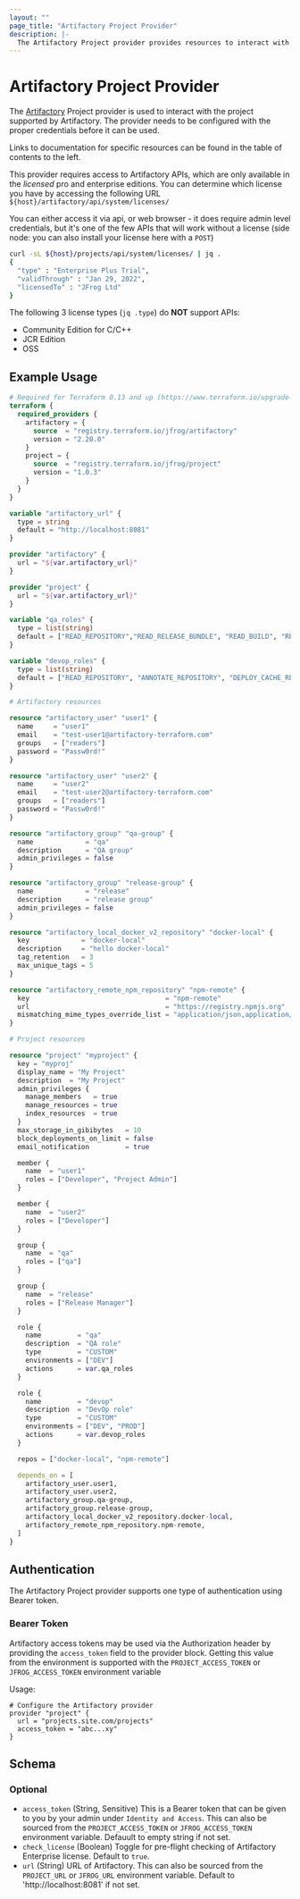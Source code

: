 ```yaml
---
layout: ""
page_title: "Artifactory Project Provider"
description: |-
  The Artifactory Project provider provides resources to interact with project supported by Artifactory.
---
```


# Artifactory Project Provider

The [Artifactory](https://jfrog.com/artifactory/) Project provider is used to interact with the project supported by Artifactory. The provider needs to be configured with the proper credentials before it can be used.

Links to documentation for specific resources can be found in the table of contents to the left.

This provider requires access to Artifactory APIs, which are only available in the _licensed_ pro and enterprise editions. You can determine which license you have by accessing the following URL `${host}/artifactory/api/system/licenses/`

You can either access it via api, or web browser - it does require admin level credentials, but it's one of the few APIs that will work without a license (side node: you can also install your license here with a `POST`)

```bash
curl -sL ${host}/projects/api/system/licenses/ | jq .
{
  "type" : "Enterprise Plus Trial",
  "validThrough" : "Jan 29, 2022",
  "licensedTo" : "JFrog Ltd"
}
```

The following 3 license types (`jq .type`) do **NOT** support APIs:
- Community Edition for C/C++
- JCR Edition
- OSS

## Example Usage

```terraform
# Required for Terraform 0.13 and up (https://www.terraform.io/upgrade-guides/0-13.html)
terraform {
  required_providers {
    artifactory = {
      source  = "registry.terraform.io/jfrog/artifactory"
      version = "2.20.0"
    }
    project = {
      source  = "registry.terraform.io/jfrog/project"
      version = "1.0.3"
    }
  }
}

variable "artifactory_url" {
  type = string
  default = "http://localhost:8081"
}

provider "artifactory" {
  url = "${var.artifactory_url}"
}

provider "project" {
  url = "${var.artifactory_url}"
}

variable "qa_roles" {
  type = list(string)
  default = ["READ_REPOSITORY","READ_RELEASE_BUNDLE", "READ_BUILD", "READ_SOURCES_PIPELINE", "READ_INTEGRATIONS_PIPELINE", "READ_POOLS_PIPELINE", "TRIGGER_PIPELINE"]
}

variable "devop_roles" {
  type = list(string)
  default = ["READ_REPOSITORY", "ANNOTATE_REPOSITORY", "DEPLOY_CACHE_REPOSITORY", "DELETE_OVERWRITE_REPOSITORY", "TRIGGER_PIPELINE", "READ_INTEGRATIONS_PIPELINE", "READ_POOLS_PIPELINE", "MANAGE_INTEGRATIONS_PIPELINE", "MANAGE_SOURCES_PIPELINE", "MANAGE_POOLS_PIPELINE", "READ_BUILD", "ANNOTATE_BUILD", "DEPLOY_BUILD", "DELETE_BUILD",]
}

# Artifactory resources

resource "artifactory_user" "user1" {
  name     = "user1"
  email    = "test-user1@artifactory-terraform.com"
  groups   = ["readers"]
  password = "Passw0rd!"
}

resource "artifactory_user" "user2" {
  name     = "user2"
  email    = "test-user2@artifactory-terraform.com"
  groups   = ["readers"]
  password = "Passw0rd!"
}

resource "artifactory_group" "qa-group" {
  name             = "qa"
  description      = "QA group"
  admin_privileges = false
}

resource "artifactory_group" "release-group" {
  name             = "release"
  description      = "release group"
  admin_privileges = false
}

resource "artifactory_local_docker_v2_repository" "docker-local" {
  key             = "docker-local"
  description     = "hello docker-local"
  tag_retention   = 3
  max_unique_tags = 5
}

resource "artifactory_remote_npm_repository" "npm-remote" {
  key                                  = "npm-remote"
  url                                  = "https://registry.npmjs.org"
  mismatching_mime_types_override_list = "application/json,application/xml"
}

# Project resources

resource "project" "myproject" {
  key = "myproj"
  display_name = "My Project"
  description  = "My Project"
  admin_privileges {
    manage_members   = true
    manage_resources = true
    index_resources  = true
  }
  max_storage_in_gibibytes   = 10
  block_deployments_on_limit = false
  email_notification         = true

  member {
    name  = "user1"
    roles = ["Developer", "Project Admin"]
  }

  member {
    name  = "user2"
    roles = ["Developer"]
  }

  group {
    name  = "qa"
    roles = ["qa"]
  }

  group {
    name  = "release"
    roles = ["Release Manager"]
  }

  role {
    name         = "qa"
    description  = "QA role"
    type         = "CUSTOM"
    environments = ["DEV"]
    actions      = var.qa_roles
  }

  role {
    name         = "devop"
    description  = "DevOp role"
    type         = "CUSTOM"
    environments = ["DEV", "PROD"]
    actions      = var.devop_roles
  }

  repos = ["docker-local", "npm-remote"]

  depends_on = [
    artifactory_user.user1,
    artifactory_user.user2,
    artifactory_group.qa-group,
    artifactory_group.release-group,
    artifactory_local_docker_v2_repository.docker-local,
    artifactory_remote_npm_repository.npm-remote,
  ]
}
```

## Authentication

The Artifactory Project provider supports one type of authentication using Bearer token.

### Bearer Token

Artifactory access tokens may be used via the Authorization header by providing the `access_token` field to the provider block. Getting this value from the environment is supported with the `PROJECT_ACCESS_TOKEN` or `JFROG_ACCESS_TOKEN` environment variable

Usage:
```hcl
# Configure the Artifactory provider
provider "project" {
  url = "projects.site.com/projects"
  access_token = "abc...xy"
}
```

<!-- schema generated by tfplugindocs -->
## Schema

### Optional

- `access_token` (String, Sensitive) This is a Bearer token that can be given to you by your admin under `Identity and Access`. This can also be sourced from the `PROJECT_ACCESS_TOKEN` or `JFROG_ACCESS_TOKEN` environment variable. Defauult to empty string if not set.
- `check_license` (Boolean) Toggle for pre-flight checking of Artifactory Enterprise license. Default to `true`.
- `url` (String) URL of Artifactory. This can also be sourced from the `PROJECT_URL` or `JFROG_URL` environment variable. Default to 'http://localhost:8081' if not set.
